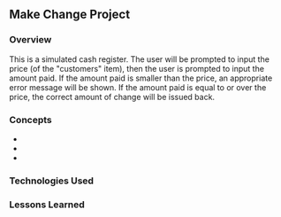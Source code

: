 ## Make Change Project

### Overview

This is a simulated cash register. The user will be prompted to input the price (of the "customers" item), then the user is prompted to input the amount paid. If the amount paid is smaller than the price, an appropriate error message will be shown. If the amount paid is equal to or over the price, the correct amount of change will be issued back.

### Concepts

+ 
+
+

### Technologies Used

### Lessons Learned